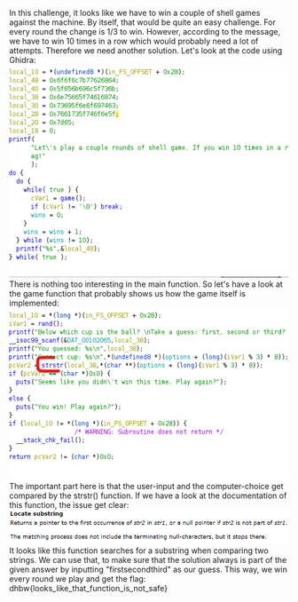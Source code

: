 In this challenge, it looks like we have to win a couple of shell games against the machine. By itself, that would be quite an easy challenge. For every round the change is 1/3 to win. However, according to the message, we have to win 10 times in a row which would probably need a lot of attempts. Therefore we need another solution. Let's look at the code using Ghidra:  
![shellgame](/images/shellgame.png?raw=true "shellgame")  
There is nothing too interesting in the main function. So let's have a look at the game function that probably shows us how the game itself is implemented:  
![shellgame](/images/safeRev.png?raw=true "shellgame")  
The important part here is that the user-input and the computer-choice get compared by the strstr() function. If we have a look at the documentation of this function, the issue get clear:  
![shellgame](/images/strstr.png?raw=true "shellgame")  
It looks like this function searches for a substring when comparing two strings. We can use that, to make sure that the solution always is part of the given answer by inputting "firstsecondthird" as our guess. This way, we win every round we play and get the flag:  
dhbw{looks_like_that_function_is_not_safe}  

